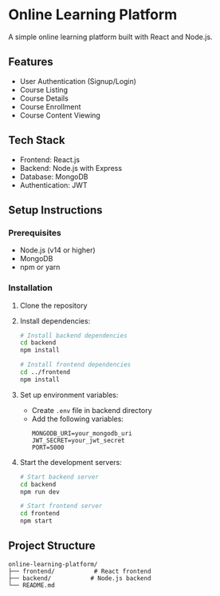 # Online Learning Platform

A simple online learning platform built with React and Node.js.

## Features

- User Authentication (Signup/Login)
- Course Listing
- Course Details
- Course Enrollment
- Course Content Viewing

## Tech Stack

- Frontend: React.js
- Backend: Node.js with Express
- Database: MongoDB
- Authentication: JWT

## Setup Instructions

### Prerequisites
- Node.js (v14 or higher)
- MongoDB
- npm or yarn

### Installation

1. Clone the repository
2. Install dependencies:
   ```bash
   # Install backend dependencies
   cd backend
   npm install

   # Install frontend dependencies
   cd ../frontend
   npm install
   ```

3. Set up environment variables:
   - Create `.env` file in backend directory
   - Add the following variables:
     ```
     MONGODB_URI=your_mongodb_uri
     JWT_SECRET=your_jwt_secret
     PORT=5000
     ```

4. Start the development servers:
   ```bash
   # Start backend server
   cd backend
   npm run dev

   # Start frontend server
   cd frontend
   npm start
   ```

## Project Structure

```
online-learning-platform/
├── frontend/           # React frontend
├── backend/           # Node.js backend
└── README.md
``` 